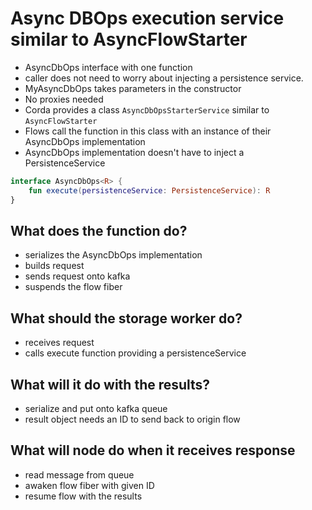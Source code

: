 # Async DBOps execution service similar to AsyncFlowStarter
- AsyncDbOps interface with one function
- caller does not need to worry about injecting a persistence service.
- MyAsyncDbOps takes parameters in the constructor
- No proxies needed
- Corda provides a class `AsyncDbOpsStarterService` similar to `AsyncFlowStarter` 
- Flows call the function in this class with an instance of their AsyncDbOps implementation
- AsyncDbOps implementation doesn't have to inject a PersistenceService

```kotlin
interface AsyncDbOps<R> {
    fun execute(persistenceService: PersistenceService): R
}
```

## What does the function do?
- serializes the AsyncDbOps implementation
- builds request 
- sends request onto kafka
- suspends the flow fiber

## What should the storage worker do?
- receives request
- calls execute function providing a persistenceService

## What will it do with the results?
- serialize and put onto kafka queue 
- result object needs an ID to send back to origin flow

## What will node do when it receives response
- read message from queue
- awaken flow fiber with given ID
- resume flow with the results



